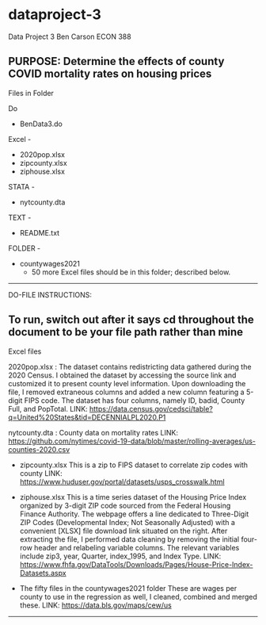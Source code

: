 # dataproject-3

Data Project 3
Ben Carson
ECON 388

PURPOSE: Determine the effects of county COVID mortality rates on housing prices
----------------------------------------------------------------------------

Files in Folder

Do
- BenData3.do

Excel -
- 2020pop.xlsx
- zipcounty.xlsx
- ziphouse.xlsx

STATA -
- nytcounty.dta

TEXT -
- README.txt

FOLDER -
- countywages2021
	- 50 more Excel files should be in this folder; described below.

-----------------------------------

DO-FILE INSTRUCTIONS:

To run, switch out after it says cd throughout the document to be your file path rather than mine
----------------------------------

Excel files

2020pop.xlsx :
The dataset contains redistricting data gathered during the 2020 Census. I obtained the dataset by accessing the source link and customized it to present county level information. Upon downloading the file, I removed extraneous columns and added a new column featuring a 5-digit FIPS code. The dataset has four columns, namely ID, badid, County Full, and PopTotal. 
LINK: https://data.census.gov/cedsci/table?q=United%20States&tid=DECENNIALPL2020.P1

nytcounty.dta :
County data on mortality rates
LINK: https://github.com/nytimes/covid-19-data/blob/master/rolling-averages/us-counties-2020.csv

- zipcounty.xlsx
This is a zip to FIPS dataset to correlate zip codes with county
LINK: https://www.huduser.gov/portal/datasets/usps_crosswalk.html

- ziphouse.xlsx
This is a time series dataset of the Housing Price Index organized by 3-digit ZIP code sourced from the Federal Housing Finance Authority. The webpage offers a line dedicated to Three-Digit ZIP Codes (Developmental Index; Not Seasonally Adjusted) with a convenient [XLSX] file download link situated on the right. After extracting the file, I performed data cleaning by removing the initial four-row header and relabeling variable columns. The relevant variables include zip3, year, Quarter, index_1995, and Index Type. 
LINK: https://www.fhfa.gov/DataTools/Downloads/Pages/House-Price-Index-Datasets.aspx

- The fifty files in the countywages2021 folder
These are wages per county to use in the regression as well, I cleaned, combined and merged these.
LINK: https://data.bls.gov/maps/cew/us

----------------------------------------------------------------------------
